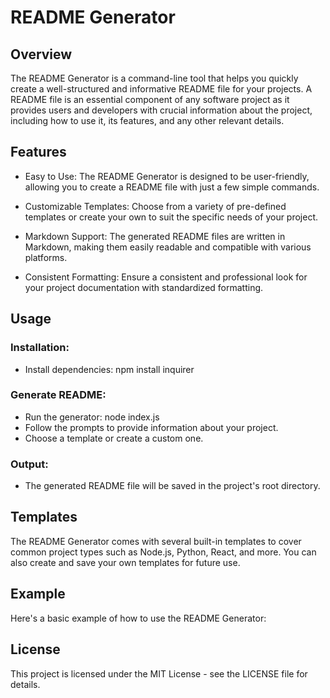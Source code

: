 # README Generator

## Overview
The README Generator is a command-line tool that helps you quickly create a well-structured and informative README file for your projects. A README file is an essential component of any software project as it provides users and developers with crucial information about the project, including how to use it, its features, and any other relevant details.

## Features

* Easy to Use: The README Generator is designed to be user-friendly, allowing you to create a README file with just a few simple commands.

* Customizable Templates: Choose from a variety of pre-defined templates or create your own to suit the specific needs of your project.

* Markdown Support: The generated README files are written in Markdown, making them easily readable and compatible with various platforms.

* Consistent Formatting: Ensure a consistent and professional look for your project documentation with standardized formatting.

## Usage

### Installation:

* Install dependencies: npm install inquirer

### Generate README:

* Run the generator: node index.js
* Follow the prompts to provide information about your project.
* Choose a template or create a custom one.

### Output:

* The generated README file will be saved in the project's root directory.

## Templates
The README Generator comes with several built-in templates to cover common project types such as Node.js, Python, React, and more. You can also create and save your own templates for future use.

## Example
Here's a basic example of how to use the README Generator:

## License
This project is licensed under the MIT License - see the LICENSE file for details.
